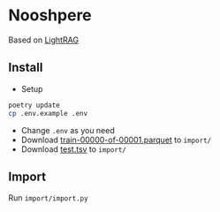 # Nooshpere

Based on [LightRAG](https://github.com/HKUDS/LightRAG)

## Install
* Setup
```sh
poetry update
cp .env.example .env
```
* Change `.env` as you need
* Download [train-00000-of-00001.parquet](https://huggingface.co/datasets/parasail-ai/frames-benchmark-wikipedia/blob/main/data/train-00000-of-00001.parquet) to `import/`
* Download [test.tsv](https://huggingface.co/datasets/google/frames-benchmark/blob/main/test.tsv) to `import/`

## Import
Run `import/import.py`
